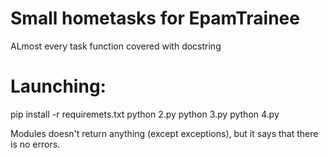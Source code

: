 # Small hometasks for EpamTrainee
ALmost every task function covered with docstring

# Launching:
pip install -r requiremets.txt
python 2.py
python 3.py
python 4.py

Modules doesn't return anything (except exceptions), but
it says that there is no errors.





